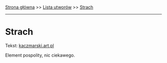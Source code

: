 [Strona główna](../index.md) >> [Lista utworów](../list.md) >> [Strach](567.md)

---

# Strach

Tekst: [kaczmarski.art.pl](https://www.kaczmarski.art.pl/tworczosc/wiersze/strach/)

Element pospolity, nic ciekawego.